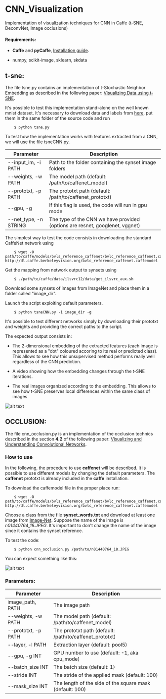 # CNN_Visualization
Implementation of visualization techniques for CNN in Caffe (t-SNE, DeconvNet, Image occlusions)

#### Requirements:

- **Caffe** and **pyCaffe**, [Installation guide](http://caffe.berkeleyvision.org/installation.html).


- numpy, scikit-image, sklearn, skdata


## t-sne:
The file tsne.py contains an implementation of t-Stochastic Neighbor Embedding as described in the following paper: [Visualizing Data using t-SNE](https://lvdmaaten.github.io/publications/papers/JMLR_2008.pdf).

It's possible to test this implementation stand-alone on the well known mnist dataset. It's necessary to download data and labels from [here](https://github.com/azinik/java-deeplearning/tree/master/deeplearning4j-core/src/main/resources), put them in the same folder of the source code and run


        $ python tsne.py

To test how the implementation works with features extracted from a CNN, we will use the file tsneCNN.py.


Parameter | Description
------------ | -------------
--input_im, -i PATH | Path to the folder containing the synset image folders
--weights, -w PATH | The model path (default: /path/to/caffenet_model)
--prototxt, -p PATH | The prototxt path (default: /path/to/caffenet_prototxt)
--gpu, -g | If this flag is used, the code will run in gpu mode
--net_type, -n STRING | The type of the CNN we have provided (options are resnet, googlenet, vggnet)

The simplest way to test the code consists in downloading the standard CaffeNet network using 

        $ wget -O path/to/caffe/models/bvls_reference_caffenet/bvlc_reference_caffenet.caffemodel http://dl.caffe.berkeleyvision.org/bvlc_reference_caffenet.caffemodel


Get the mapping from network output to synsets using

        $ ./path/to/caffe/data/ilsvrc12/data/get_ilsvrc_aux.sh

Download some synsets of images from ImageNet and place them in a folder called "image_dir".


Launch the script exploiting default parameters.

        $ python tsneCNN.py -i image_dir -g


It's possible to test different networks simply by downloading their prototxt and weights and providing the correct paths to the script.

The expected output consists in: 

- The 2-dimensional embedding of the extracted features (each image is represented as a "dot" coloured accoring to its real or predicted class). This allows to see how this unsupervised method performs really well regardless of the CNN prediction.

- A video showing how the embedding changes through the t-SNE iterations.

- The real images organized according to the embedding. This allows to see how t-SNE preserves local differences within the same class of images.

![alt text](https://github.com/albioTQ/CNN_Visualization/blob/master/t-sne.gif)




## OCCLUSION:
The file cnn_occlusion.py is an implementation of the occlusion technics described in the section **4.2** of the following paper: [Visualizing and Understanding Convolutional Networks](https://www.cs.nyu.edu/~fergus/papers/zeilerECCV2014.pdf).

### How to use
In the following, the procedure to use **caffenet** will be described. It is possible to use different models by changing the default parameters. The **caffenet** prototxt is already included in the **caffe** installation. 

To download the caffemodel file in the proper place run:

        $ wget -O path/to/caffe/models/bvls_reference_caffenet/bvlc_reference_caffenet.caffemodel http://dl.caffe.berkeleyvision.org/bvlc_reference_caffenet.caffemodel

Choose a class from the file **synset_words.txt** and download at least one image from [Image-Net](www.image-net.org).
Suppose the name of the image is *n01440764_18.JPEG*. It's important to don't change the name of the image since it contains the synset reference.

To test the code:

        $ python cnn_occlusion.py /path/to/n01440764_18.JPEG  


You can expect something like this:


![alt text](https://github.com/albioTQ/CNN_Visualization/blob/master/occlusion_output.png)

        
### Parameters:


Parameter | Description
------------ | -------------
image_path, PATH | The image path 
--weights, -w PATH | The model path (default: /path/to/caffenet_model)
--prototxt, -p PATH | The prototxt path (default: /path/to/caffenet_prototxt)
--layer, -l PATH | Extraction layer (default: pool5)
--gpu, -g INT | GPU number to use (default: -1, aka cpu_mode)
--batch_size INT| The batch size (default: 1)
--stride INT | The stride of the applied mask (default: 100)
--mask_size INT | The length of the side of the square mask (default: 100)

        


